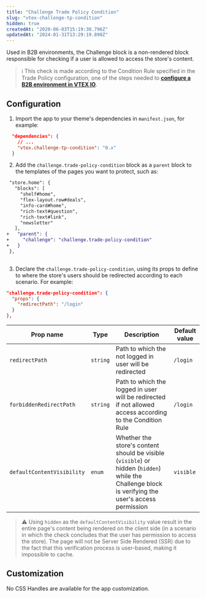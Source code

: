 ```yaml
---
title: "Challenge Trade Policy Condition"
slug: "vtex-challenge-tp-condition"
hidden: true
createdAt: "2020-06-03T15:19:30.796Z"
updatedAt: "2024-01-31T13:29:19.890Z"
---
```


Used in B2B environments, the Challenge block is a non-rendered block responsible for checking if a user is allowed to access the store's content.

> ℹ️ This check is made according to the Condition Rule specified in the Trade Policy configuration, one of the steps needed to [**configure a B2B environment in VTEX IO**](https://developers.vtex.com/docs/guides/vtex-io-documentation-configuring-a-b2b-environment).

## Configuration

1. Import the app to your theme's dependencies in `manifest.json`, for example:

```json
  "dependencies": {
    // ...
    "vtex.challenge-tp-condition": "0.x"
  }
```

2. Add the  `challenge.trade-policy-condition` block as a `parent` block to the templates of the pages you want to protect, such as:

```diff
 "store.home": {
   "blocks": [
     "shelf#home",
     "flex-layout.row#deals",
     "info-card#home",
     "rich-text#question",
     "rich-text#link",
     "newsletter"
   ],
+   "parent": {
+     "challenge": "challenge.trade-policy-condition"
+   }
 },
 
```

3. Declare the `challenge.trade-policy-condition`, using its props to define to where the store's users should be redirected according to each scenario. For example:

```json
"challenge.trade-policy-condition": {
  "props": {
    "redirectPath": "/login"
  }
},
```

| Prop name          | Type |    Description   | Default value |
| ------------------------ | ------------- | --------------------- | ----------- |
| `redirectPath`             | `string` | Path to which the not logged in user will be redirected      |  `/login`          | Path to which the not logged in user will be redirected                     |
| `forbiddenRedirectPath`    | `string`    | Path to which the logged in user will be redirected if not allowed access according to the Condition Rule         |   `/login`      |
| `defaultContentVisibility` |   `enum`  |  Whether the store's content should be visible (`visible`) or hidden (`hidden`) while the Challenge block is verifying the user's access permission | `visible` |

> ⚠️ Using `hidden` as the `defaultContentVisibility` value result in the entire page's content being rendered on the client side (in a scenario in which the check concludes that the user has permission to access the store). The page will not be Server Side Rendered (SSR) due to the fact that this verification process is user-based, making it impossible to cache.

## Customization

No CSS Handles are available for the app customization.

